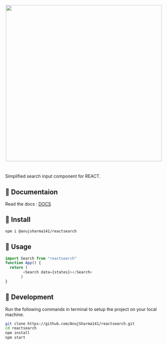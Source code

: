 <p align="center">
    <img width="500" src="https://i.ibb.co/d4B119K/image.png" />
</p>

#

Simplified search input component for REACT.


## :bookmark_tabs: Documentaion
Read the docs : [DOCS](https://reactsearchbar.netlify.app/)


## :rocket: Install

```bash
npm i @anujsharma141/reactsearch
```


## :pushpin: Usage

```js
import Search from "reactsearch"
function App() {
  return (
        <Search data={states}></Search>
       )
}
```


## :wrench: Development
Run the following commands in terminal to setup the project on your local machine.

```bash 
git clone https://github.com/AnujSharma141/reactsearch.git
cd reactsearch
npm install
npm start
```